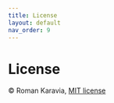 ```yaml
---
title: License
layout: default
nav_order: 9
---
```


# License

© Roman Karavia, [MIT license](https://github.com/rkaravia/Leaflet.TileLayer.Swiss/blob/main/LICENSE)
